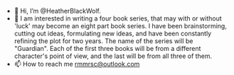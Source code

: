 - 👋 Hi, I’m @HeatherBlackWolf.
- 👀 I am interested in writing a four book series, that may with or without 'luck' may become an eight part book series. I have been brainstorming, cutting out ideas, formulating
    new ideas, and have been constantly refining the plot for two years. The name of the series will be "Guardian". Each of the first three books will be from a different character's
    point of view, and the last will be from all three of them. 
- 📫 How to reach me rmmrsc@outlook.com

<!---
HeatherBlackWolf/HeatherBlackWolf is a ✨ special ✨ repository because its `README.md` (this file) appears on your GitHub profile.
You can click the Preview link to take a look at your changes.
--->
